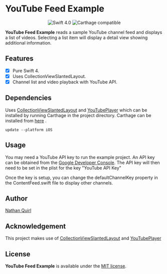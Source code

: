 # YouTube Feed Example

<p align="center">
<img src="https://img.shields.io/badge/Swift-4.0-orange.svg" alt="Swift 4.0"/>
<img src="https://img.shields.io/badge/Carthage-✔-blue.svg" alt="Carthage compatible"/>
</a>
</p>

**YouTube Feed Example** reads a sample YouTube channel feed and displays a list of videos. Selecting a list item will display a detail view showing additional information.


## Features
- [x] Pure Swift 4.
- [x] Uses CollectionViewSlantedLayout.
- [x] Channel list and video playback with YouTube API.

## Dependencies

Uses [CollectionViewSlantedLayout](https://github.com/yacir/CollectionViewSlantedLayout) and [YouTubePlayer](https://github.com/gilesvangruisen/Swift-YouTube-Player) which can be installed by running Carthage in the project directory. Carthage can be installed from [here](https://github.com/Carthage/Carthage) .

```terminal
update --platform iOS
```
## Usage

You may need a YouTube API key to run the example project. An API key can be obtained from the [Google Developer Console](https://console.developers.google.com). The API key will then need to be set in the plist for the key "YouTube API Key"

Once the key is setup, you can change the defaultChannelKey property in the ContentFeed.swift file to display other channels.

## Author

[Nathan Quirl](https://github.com/nathanquirl)

## Acknowledgement

This project makes use of [CollectionViewSlantedLayout](https://github.com/yacir/CollectionViewSlantedLayout) and [YouTubePlayer](https://github.com/gilesvangruisen/Swift-YouTube-Player)


## License

**YouTube Feed Example** is available under the [MIT license](https://opensource.org/licenses/MIT).

